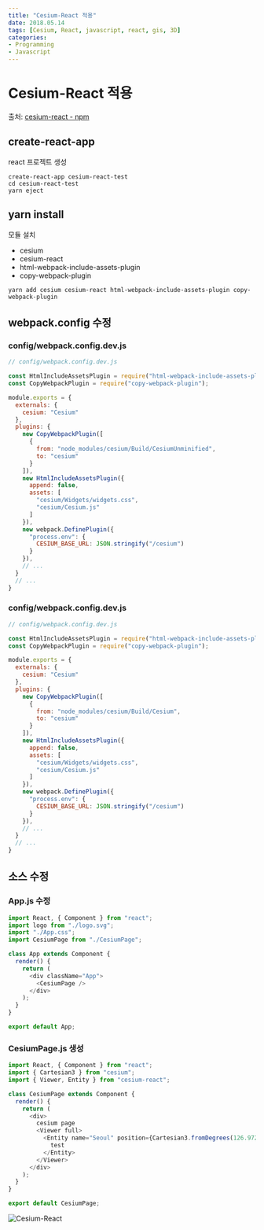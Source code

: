 ```yaml
---
title: "Cesium-React 적용"
date: 2018.05.14
tags: [Cesium, React, javascript, react, gis, 3D]
categories:
- Programming
- Javascript
---
```


# Cesium-React 적용

출처: [cesium-react - npm](https://www.npmjs.com/package/cesium-react)

## create-react-app

react 프로젝트 생성

```shell
create-react-app cesium-react-test
cd cesium-react-test
yarn eject
```

## yarn install

모듈 설치

- cesium 
- cesium-react
- html-webpack-include-assets-plugin
- copy-webpack-plugin

```shell
yarn add cesium cesium-react html-webpack-include-assets-plugin copy-webpack-plugin
```
## webpack.config 수정

### config/webpack.config.dev.js 

```javascript
// config/webpack.config.dev.js

const HtmlIncludeAssetsPlugin = require("html-webpack-include-assets-plugin");
const CopyWebpackPlugin = require("copy-webpack-plugin");

module.exports = {
  externals: {
    cesium: "Cesium"
  },  
  plugins: {
    new CopyWebpackPlugin([
      {
        from: "node_modules/cesium/Build/CesiumUnminified",
        to: "cesium"
      }
    ]),
    new HtmlIncludeAssetsPlugin({
      append: false,
      assets: [
        "cesium/Widgets/widgets.css",
        "cesium/Cesium.js"
      ]
    }),
    new webpack.DefinePlugin({
      "process.env": {        
        CESIUM_BASE_URL: JSON.stringify("/cesium")
      }
    }),
    // ...
  }
  // ...
}
```

### config/webpack.config.dev.js

```javascript
// config/webpack.config.dev.js

const HtmlIncludeAssetsPlugin = require("html-webpack-include-assets-plugin");
const CopyWebpackPlugin = require("copy-webpack-plugin");

module.exports = {
  externals: {
    cesium: "Cesium"
  },  
  plugins: {
    new CopyWebpackPlugin([
      {
        from: "node_modules/cesium/Build/Cesium",
        to: "cesium"
      }
    ]),
    new HtmlIncludeAssetsPlugin({
      append: false,
      assets: [
        "cesium/Widgets/widgets.css",
        "cesium/Cesium.js"
      ]
    }),
    new webpack.DefinePlugin({
      "process.env": {        
        CESIUM_BASE_URL: JSON.stringify("/cesium")
      }
    }),
    // ...
  }
  // ...
}
```

## 소스 수정

### App.js 수정

```javascript
import React, { Component } from "react";
import logo from "./logo.svg";
import "./App.css";
import CesiumPage from "./CesiumPage";

class App extends Component {
  render() {
    return (
      <div className="App">
        <CesiumPage />
      </div>
    );
  }
}

export default App;
```

### CesiumPage.js 생성

```javascript
import React, { Component } from "react";
import { Cartesian3 } from "cesium";
import { Viewer, Entity } from "cesium-react";

class CesiumPage extends Component {
  render() {
    return (
      <div>
        cesium page
        <Viewer full>
          <Entity name="Seoul" position={Cartesian3.fromDegrees(126.97224, 37.40076, 100)} point={{ pixelSize: 10 }}>
            test
          </Entity>
        </Viewer>
      </div>
    );
  }
}

export default CesiumPage;
```

![Cesium-React](http://bit.ly/2rsqm1f)